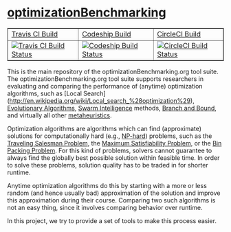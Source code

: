 # [optimizationBenchmarking](http://optimizationbenchmarking.github.io/optimizationBenchmarking/)

<table border="1" style="border-collapse:collapse"><tr>
<td><a href="https://travis-ci.org/optimizationBenchmarking/optimizationBenchmarking">Travis CI Build</a></td>
<td><a href="https://codeship.com/projects/40b0dfd0-b2aa-0132-9d6a-62be5ffebe05/status?branch=master">Codeship Build</a></td>
<td><a href="https://circleci.com/gh/optimizationBenchmarking/optimizationBenchmarking">CircleCI Build</a></td></tr>
<tr><td>
<a href="https://travis-ci.org/optimizationBenchmarking/optimizationBenchmarking/"><img alt="Travis CI Build Status" src="https://img.shields.io/travis/optimizationBenchmarking/optimizationBenchmarking/master.svg" /></a>
</td><td>
<a href="https://codeship.com/projects/40b0dfd0-b2aa-0132-9d6a-62be5ffebe05/status?branch=master"><img alt="Codeship Build Status" src="https://img.shields.io/codeship/40b0dfd0-b2aa-0132-9d6a-62be5ffebe05.svg"/></a>
</td><td>
<a href="https://circleci.com/gh/optimizationBenchmarking/optimizationBenchmarking"><img alt="CircleCI Build Status" src="https://img.shields.io/circleci/project/optimizationBenchmarking/optimizationBenchmarking.svg" /></a>
</td></tr></table>

This is the main repository of the optimizationBenchmarking.org tool suite.
The optimizationBenchmarking.org tool suite supports researchers in
evaluating and comparing the performance of (anytime) optimization
algorithms, such as
[Local Search] (http://en.wikipedia.org/wiki/Local_search_%28optimization%29),
[Evolutionary Algorithms](http://en.wikipedia.org/wiki/Evolutionary_algorithm),
[Swarm Intelligence](http://en.wikipedia.org/wiki/Swarm_intelligence) methods,
[Branch and Bound](http://en.wikipedia.org/wiki/Branch_and_bound),
and virtually all other
[metaheuristics](http://en.wikipedia.org/wiki/Metaheuristic).

Optimization algorithms are algorithms which can find (approximate)
solutions for computationally hard (e.g., [NP-hard](http://en.wikipedia.org/wiki/NP-hard)) problems,
such as the
[Traveling Salesman Problem](http://en.wikipedia.org/wiki/Travelling_salesman_problem),
the [Maximum Satisfiability Problem](http://en.wikipedia.org/wiki/Maximum_satisfiability_problem),
or the [Bin Packing Problem](http://en.wikipedia.org/wiki/Bin_packing_problem).
For this kind of problems, solvers cannot guarantee to always find the
globally best possible solution within feasible time. In order to
solve these problems, solution quality has to be traded in for shorter
runtime.

Anytime optimization algorithms do this by starting
with a more or less random (and hence usually bad) approximation
of the solution and improve this approximation during their course.
Comparing two such algorithms is not an easy thing, since it involves
comparing behavior over runtime.

In this project, we try to provide a set of tools to make this process
easier.
